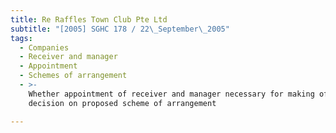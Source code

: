 ```yaml
---
title: Re Raffles Town Club Pte Ltd
subtitle: "[2005] SGHC 178 / 22\_September\_2005"
tags:
  - Companies
  - Receiver and manager
  - Appointment
  - Schemes of arrangement
  - >-
    Whether appointment of receiver and manager necessary for making of informed
    decision on proposed scheme of arrangement

---
```


